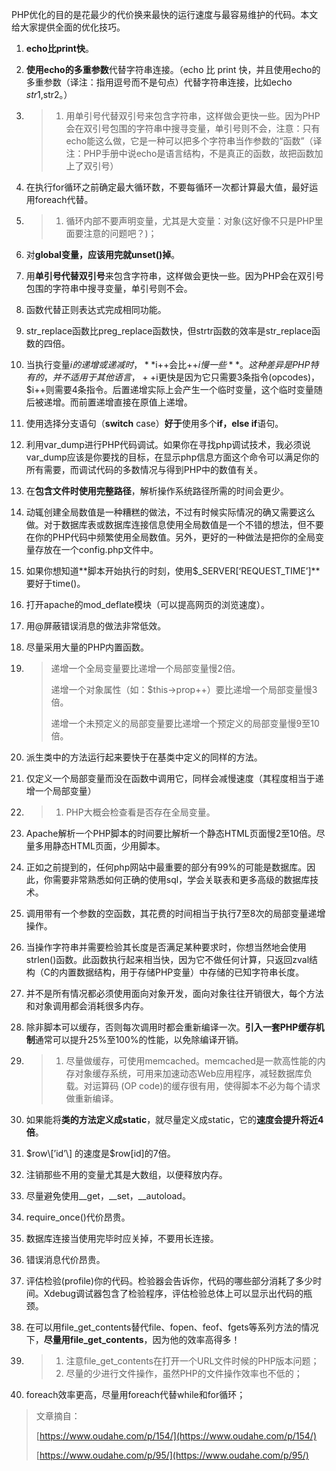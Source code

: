 PHP优化的目的是花最少的代价换来最快的运行速度与最容易维护的代码。本文给大家提供全面的优化技巧。

1. **echo比print快**。

2. **使用echo的多重参数**代替字符串连接。（echo 比 print 快，并且使用echo的多重参数（译注：指用逗号而不是句点）代替字符串连接，比如echo $str1,$str2。）

3. > 1. 用单引号代替双引号来包含字符串，这样做会更快一些。因为PHP会在双引号包围的字符串中搜寻变量，单引号则不会，注意：只有echo能这么做，它是一种可以把多个字符串当作参数的“函数”（译注：PHP手册中说echo是语言结构，不是真正的函数，故把函数加上了双引号）

1. 在执行for循环之前确定最大循环数，不要每循环一次都计算最大值，最好运用foreach代替。

2. > 1. 循环内部不要声明变量，尤其是大变量：对象\(这好像不只是PHP里面要注意的问题吧？\)；
3. 对**global变量，应该用完就unset\(\)掉**。

4. 用**单引号代替双引号**来包含字符串，这样做会更快一些。因为PHP会在双引号包围的字符串中搜寻变量，单引号则不会。

5. 函数代替正则表达式完成相同功能。

6. str\_replace函数比preg\_replace函数快，但strtr函数的效率是str\_replace函数的四倍。

7. 当执行变量$i的递增或递减时，**$i++会比++$i慢一些**。这种差异是PHP特有的，并不适用于其他语言，++$i更快是因为它只需要3条指令\(opcodes\)，$i++则需要4条指令。后置递增实际上会产生一个临时变量，这个临时变量随后被递增。而前置递增直接在原值上递增。

8. 使用选择分支语句（**switch** case）**好于**使用多个**if，else if**语句。

9. 利用var\_dump进行PHP代码调试。如果你在寻找php调试技术，我必须说var\_dump应该是你要找的目标，在显示php信息方面这个命令可以满足你的所有需要，而调试代码的多数情况与得到PHP中的数值有关。

10. 在**包含文件时使用完整路径**，解析操作系统路径所需的时间会更少。

11. 动辄创建全局数值是一种糟糕的做法，不过有时候实际情况的确又需要这么做。对于数据库表或数据库连接信息使用全局数值是一个不错的想法，但不要在你的PHP代码中频繁使用全局数值。另外，更好的一种做法是把你的全局变量存放在一个config.php文件中。

12. 如果你想知道**脚本开始执行的时刻，使用$\_SERVER\[‘REQUEST\_TIME’\]**要好于time\(\)。

13. 打开apache的mod\_deflate模块（可以提高网页的浏览速度）。

14. 用@屏蔽错误消息的做法非常低效。

15. 尽量采用大量的PHP内置函数。

16. > 递增一个全局变量要比递增一个局部变量慢2倍。
    >
    > 递增一个对象属性（如：$this-&gt;prop++）要比递增一个局部变量慢3倍。
    >
    > 递增一个未预定义的局部变量要比递增一个预定义的局部变量慢9至10倍。
17. 派生类中的方法运行起来要快于在基类中定义的同样的方法。

18. 仅定义一个局部变量而没在函数中调用它，同样会减慢速度（其程度相当于递增一个局部变量）

19. > 1. PHP大概会检查看是否存在全局变量。
20. Apache解析一个PHP脚本的时间要比解析一个静态HTML页面慢2至10倍。尽量多用静态HTML页面，少用脚本。

21. 正如之前提到的，任何php网站中最重要的部分有99%的可能是数据库。因此，你需要非常熟悉如何正确的使用sql，学会关联表和更多高级的数据库技术。

22. 调用带有一个参数的空函数，其花费的时间相当于执行7至8次的局部变量递增操作。

23. 当操作字符串并需要检验其长度是否满足某种要求时，你想当然地会使用strlen\(\)函数。此函数执行起来相当快，因为它不做任何计算，只返回zval结构（C的内置数据结构，用于存储PHP变量）中存储的已知字符串长度。

24. 并不是所有情况都必须使用面向对象开发，面向对象往往开销很大，每个方法和对象调用都会消耗很多内存。

25. 除非脚本可以缓存，否则每次调用时都会重新编译一次。**引入一套PHP缓存机制**通常可以提升25%至100%的性能，以免除编译开销。

26. > 1. 尽量做缓存，可使用memcached。memcached是一款高性能的内存对象缓存系统，可用来加速动态Web应用程序，减轻数据库负载。对运算码 \(OP code\)的缓存很有用，使得脚本不必为每个请求做重新编译。
27. 如果能将**类的方法定义成static**，就尽量定义成static，它的**速度会提升将近4倍**。

28. $row\[’id’\] 的速度是$row\[id\]的7倍。

29. 注销那些不用的变量尤其是大数组，以便释放内存。

30. 尽量避免使用\_\_get，\_\_set，\_\_autoload。

31. require\_once\(\)代价昂贵。

32. 数据库连接当使用完毕时应关掉，不要用长连接。

33. 错误消息代价昂贵。

34. 评估检验\(profile\)你的代码。检验器会告诉你，代码的哪些部分消耗了多少时间。Xdebug调试器包含了检验程序，评估检验总体上可以显示出代码的瓶颈。

35. 在可以用file\_get\_contents替代file、fopen、feof、fgets等系列方法的情况下，**尽量用file\_get\_contents**，因为他的效率高得多！

36. > 1. 注意file\_get\_contents在打开一个URL文件时候的PHP版本问题；
    > 2. 尽量的少进行文件操作，虽然PHP的文件操作效率也不低的；
37. foreach效率更高，尽量用foreach代替while和for循环； 

> 文章摘自：
>
> [https://www.oudahe.com/p/154/](https://www.oudahe.com/p/154/)
>
> [https://www.oudahe.com/p/95/](https://www.oudahe.com/p/95/)



